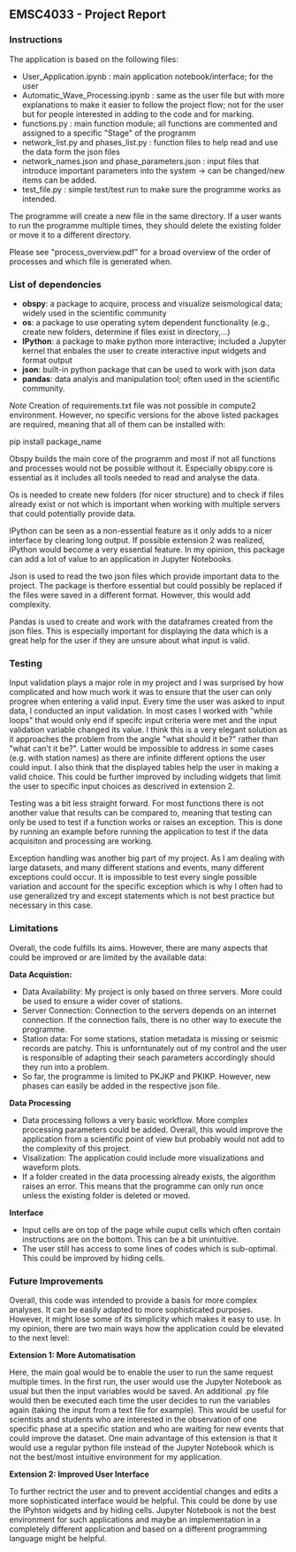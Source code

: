 ## EMSC4033 - Project Report

### Instructions

The application is based on the following files: 
- User_Application.ipynb : main application notebook/interface; for the user
- Automatic_Wave_Processing.ipynb : same as the user file but with more explanations to make it easier to follow the project flow; not for the user but for people interested in adding to the code and for marking.
- functions.py : main function module; all functions are commented and assigned to a specific "Stage" of the programm
- network_list.py and phases_list.py : function files to help read and use the data form the json files
- network_names.json and phase_parameters.json : input files that introduce important parameters into the system -> can be changed/new items can be added.
- test_file.py : simple test/test run to make sure the programme works as intended.

The programme will create a new file in the same directory. If a user wants to run the programme multiple times, they should delete the existing folder or move it to a different directory.

Please see "process_overview.pdf" for a broad overview of the order of processes and which file is generated when.

### List of dependencies

- **obspy**: a package to acquire, process and visualize seismological data; widely used in the scientific community
- **os**: a package to use operating sytem dependent functionality (e.g., create new folders, determine if files exist in directory,...)
- **IPython**: a package to make python more interactive; included a Jupyter kernel that enbales the user to create interactive input widgets and format output
- **json**: built-in python package that can be used to work with json data
- **pandas**: data analyis and manipulation tool; often used in the scientific community.

*Note* Creation of requirements.txt file was not possible in compute2 environment. However, no specific versions for the above listed packages are required, meaning that all of them can be installed with: 

pip install package_name

Obspy builds the main core of the programm and most if not all functions and processes would not be possible without it. Especially obspy.core is essential as it includes all tools needed to read and analyse the data. 
  
Os is needed to create new folders (for nicer structure) and to check if files already exist or not which is important when working with multiple servers that could potentially provide data. 
  
IPython can be seen as a non-essential feature as it only adds to a nicer interface by clearing long output. If possible extension 2 was realized, IPython would become a very essential feature. In my opinion, this package can add a lot of value to an application in Jupyter Notebooks.
 
Json is used to read the two json files which provide important data to the project. The package is therfore essential but could possibly be replaced if the files were saved in a different format. However, this would add complexity.
  
Pandas is used to create and work with the dataframes created from the json files. This is especially important for displaying the data which is a great help for the user if they are unsure about what input is valid.

  
### Testing

Input validation plays a major role in my project and I was surprised by how complicated and how much work it was to ensure that the user can only progree when entering a valid input. Every time the user was asked to input data, I conducted an input validation. In most cases I worked with "while loops" that would only end if specifc input criteria were met and the input validation variable changed its value. I think this is a very elegant solution as it approaches the problem from the angle "what should it be?" rather than "what can't it be?". Latter would be impossible to address in some cases (e.g. with station names) as there are infinite different options the user could input. I also think that the displayed tables help the user in making a valid choice. This could be further improved by including widgets that limit the user to specific input choices as descrived in extension 2. 
  
 Testing was a bit less straight forward. For most functions there is not another value that results can be compared to, meaning that testing can only be used to test if a function works or raises an exception. This is done by running an example before running the application to test if the data acquisiton and processing are working. 
  
 Exception handling was another big part of my project. As I am dealing with large datasets, and many different stations and events, many different exceptions could occur. It is impossible to test every single possible variation and account for the specific exception which is why I often had to use generalized try and except statements which is not best practice but necessary in this case.


### Limitations

Overall, the code fulfills its aims. However, there are many aspects that could be improved or are limited by the available data: 

**Data Acquistion:**
- Data Availability: My project is only based on three servers. More could be used to ensure a wider cover of stations. 
- Server Connection: Connection to the servers depends on an internet connection. If the connection fails, there is no other way to execute the programme.
- Station data: For some stations, station metadata is missing or seismic records are patchy. This is unforntunately out of my control and the user is responsible of adapting their seach parameters accordingly should they run into a problem.
- So far, the programme is limited to PKJKP and PKIKP. However, new phases can easily be added in the respective json file.

**Data Processing**
- Data processing follows a very basic workflow. More complex processing parameters could be added. Overall, this would improve the application from a scientific point of view but probably would not add to the complexity of this project.
- Visalization: The application could include more visualizations and waveform plots.
- If a folder created in the data processing already exists, the algorithm raises an error. This means that the programme can only run once unless the existing folder is deleted or moved.

**Interface**
- Input cells are on top of the page while ouput cells which often contain instructions are on the bottom. This can be a bit unintuitive.
- The user still has access to some lines of codes which is sub-optimal. This could be improved by hiding cells.



### Future Improvements	

Overall, this code was intended to provide a basis for more complex analyses. It can be easily adapted to more sophisticated purposes. However, it might lose some of its simplicity which makes it easy to use. In my opinion, there are two main ways how the application could be elevated to the next level: 

**Extension 1: More Automatisation**

Here, the main goal would be to enable the user to run the same request multiple times. In the first run, the user would use the Jupyter Notebook as usual but then the input variables would be saved. An additional .py file would then be executed each time the user decides to run the variables again (taking the input from a text file for example). This would be useful for scientists and students who are interested in the observation of one specific phase at a specific station and who are waiting for new events that could improve the dataset. One main advantage of this extension is that it would use a regular python file instead of the Jupyter Notebook which is not the best/most intuitive environment for my application.

**Extension 2: Improved User Interface**

To further rectrict the user and to prevent accidential changes and edits a more sophisticated interface would be helpful. This could be done by use the IPyhton widgets and by hiding cells. Jupyter Notebook is not the best environment for such applications and maybe an implementation in a completely different application and based on a different programming language might be helpful.

